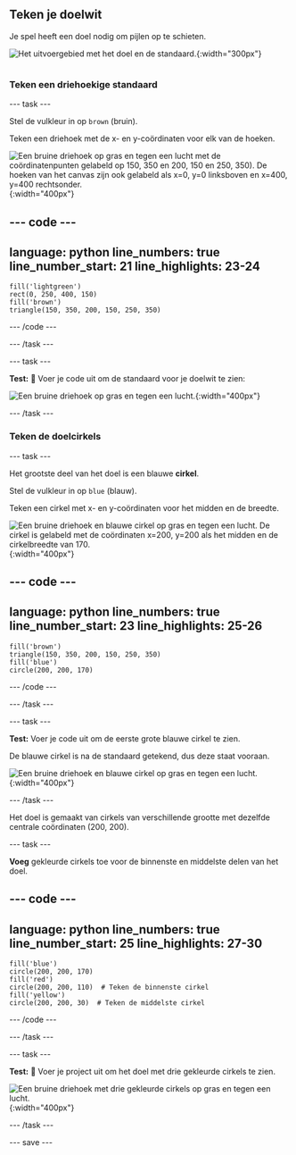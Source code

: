 ## Teken je doelwit

<div style="display: flex; flex-wrap: wrap">
<div style="flex-basis: 200px; flex-grow: 1; margin-right: 15px;">
Je spel heeft een doel nodig om pijlen op te schieten.
</div>
<div>

![Het uitvoergebied met het doel en de standaard.](images/three-circles.png){:width="300px"}

</div>
</div>

### Teken een driehoekige standaard

--- task ---

Stel de vulkleur in op `brown` (bruin).

Teken een driehoek met de x- en y-coördinaten voor elk van de hoeken.

![Een bruine driehoek op gras en tegen een lucht met de coördinatenpunten gelabeld op 150, 350 en 200, 150 en 250, 350). De hoeken van het canvas zijn ook gelabeld als x=0, y=0 linksboven en x=400, y=400 rechtsonder.](images/stand_coords.png){:width="400px"}

--- code ---
---
language: python
line_numbers: true
line_number_start: 21
line_highlights: 23-24
---
    fill('lightgreen')  
    rect(0, 250, 400, 150)  
    fill('brown') 
    triangle(150, 350, 200, 150, 250, 350)  

--- /code ---

--- /task ---

--- task ---

**Test:** 🔄 Voer je code uit om de standaard voor je doelwit te zien:

![Een bruine driehoek op gras en tegen een lucht.](images/target-stand.png){:width="400px"}

--- /task ---

### Teken de doelcirkels

--- task ---

Het grootste deel van het doel is een blauwe **cirkel**.

Stel de vulkleur in op `blue` (blauw).

Teken een cirkel met x- en y-coördinaten voor het midden en de breedte.

![Een bruine driehoek en blauwe cirkel op gras en tegen een lucht. De cirkel is gelabeld met de coördinaten x=200, y=200 als het midden en de cirkelbreedte van 170.](images/circle-coords.png){:width="400px"}

--- code ---
---
language: python
line_numbers: true
line_number_start: 23
line_highlights: 25-26
---
    fill('brown')  
    triangle(150, 350, 200, 150, 250, 350)  
    fill('blue')  
    circle(200, 200, 170)  
  
--- /code ---

--- /task ---

--- task ---

**Test:** Voer je code uit om de eerste grote blauwe cirkel te zien.

De blauwe cirkel is na de standaard getekend, dus deze staat vooraan.

![Een bruine driehoek en blauwe cirkel op gras en tegen een lucht.](images/blue-circle.png){:width="400px"}

--- /task ---

Het doel is gemaakt van cirkels van verschillende grootte met dezelfde centrale coördinaten (200, 200).

--- task ---

**Voeg** gekleurde cirkels toe voor de binnenste en middelste delen van het doel.

--- code ---
---
language: python
line_numbers: true
line_number_start: 25
line_highlights: 27-30
---

    fill('blue')  
    circle(200, 200, 170)  
    fill('red')  
    circle(200, 200, 110)  # Teken de binnenste cirkel
    fill('yellow')       
    circle(200, 200, 30)  # Teken de middelste cirkel

--- /code ---

--- /task ---

--- task ---

**Test:** 🔄 Voer je project uit om het doel met drie gekleurde cirkels te zien.

![Een bruine driehoek met drie gekleurde cirkels op gras en tegen een lucht.](images/three-circles.png){:width="400px"}

--- /task ---

--- save ---
